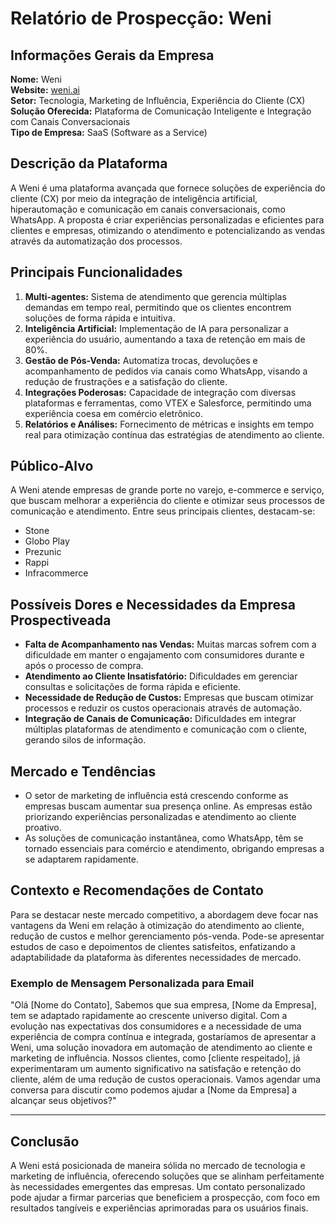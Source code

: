 # Relatório de Prospecção: Weni 

## Informações Gerais da Empresa
**Nome:** Weni  
**Website:** [weni.ai](https://weni.ai)  
**Setor:** Tecnologia, Marketing de Influência, Experiência do Cliente (CX)  
**Solução Oferecida:** Plataforma de Comunicação Inteligente e Integração com Canais Conversacionais  
**Tipo de Empresa:** SaaS (Software as a Service)  

## Descrição da Plataforma
A Weni é uma plataforma avançada que fornece soluções de experiência do cliente (CX) por meio da integração de inteligência artificial, hiperautomação e comunicação em canais conversacionais, como WhatsApp. A proposta é criar experiências personalizadas e eficientes para clientes e empresas, otimizando o atendimento e potencializando as vendas através da automatização dos processos.

## Principais Funcionalidades
1. **Multi-agentes:** Sistema de atendimento que gerencia múltiplas demandas em tempo real, permitindo que os clientes encontrem soluções de forma rápida e intuitiva.
2. **Inteligência Artificial:** Implementação de IA para personalizar a experiência do usuário, aumentando a taxa de retenção em mais de 80%.
3. **Gestão de Pós-Venda:** Automatiza trocas, devoluções e acompanhamento de pedidos via canais como WhatsApp, visando a redução de frustrações e a satisfação do cliente.
4. **Integrações Poderosas:** Capacidade de integração com diversas plataformas e ferramentas, como VTEX e Salesforce, permitindo uma experiência coesa em comércio eletrônico.
5. **Relatórios e Análises:** Fornecimento de métricas e insights em tempo real para otimização contínua das estratégias de atendimento ao cliente.

## Público-Alvo
A Weni atende empresas de grande porte no varejo, e-commerce e serviço, que buscam melhorar a experiência do cliente e otimizar seus processos de comunicação e atendimento. Entre seus principais clientes, destacam-se:
- Stone
- Globo Play
- Prezunic
- Rappi
- Infracommerce

## Possíveis Dores e Necessidades da Empresa Prospectiveada
- **Falta de Acompanhamento nas Vendas:** Muitas marcas sofrem com a dificuldade em manter o engajamento com consumidores durante e após o processo de compra.
- **Atendimento ao Cliente Insatisfatório:** Dificuldades em gerenciar consultas e solicitações de forma rápida e eficiente.
- **Necessidade de Redução de Custos:** Empresas que buscam otimizar processos e reduzir os custos operacionais através de automação.
- **Integração de Canais de Comunicação:** Dificuldades em integrar múltiplas plataformas de atendimento e comunicação com o cliente, gerando silos de informação.

## Mercado e Tendências
- O setor de marketing de influência está crescendo conforme as empresas buscam aumentar sua presença online. As empresas estão priorizando experiências personalizadas e atendimento ao cliente proativo.
- As soluções de comunicação instantânea, como WhatsApp, têm se tornado essenciais para comércio e atendimento, obrigando empresas a se adaptarem rapidamente.

## Contexto e Recomendações de Contato
Para se destacar neste mercado competitivo, a abordagem deve focar nas vantagens da Weni em relação à otimização do atendimento ao cliente, redução de custos e melhor gerenciamento pós-venda. Pode-se apresentar estudos de caso e depoimentos de clientes satisfeitos, enfatizando a adaptabilidade da plataforma às diferentes necessidades de mercado.

### Exemplo de Mensagem Personalizada para Email
"Olá [Nome do Contato],
Sabemos que sua empresa, [Nome da Empresa], tem se adaptado rapidamente ao crescente universo digital. Com a evolução nas expectativas dos consumidores e a necessidade de uma experiência de compra contínua e integrada, gostaríamos de apresentar a Weni, uma solução inovadora em automação de atendimento ao cliente e marketing de influência. Nossos clientes, como [cliente respeitado], já experimentaram um aumento significativo na satisfação e retenção do cliente, além de uma redução de custos operacionais. Vamos agendar uma conversa para discutir como podemos ajudar a [Nome da Empresa] a alcançar seus objetivos?"

---

## Conclusão
A Weni está posicionada de maneira sólida no mercado de tecnologia e marketing de influência, oferecendo soluções que se alinham perfeitamente às necessidades emergentes das empresas. Um contato personalizado pode ajudar a firmar parcerias que beneficiem a prospecção, com foco em resultados tangíveis e experiências aprimoradas para os usuários finais.